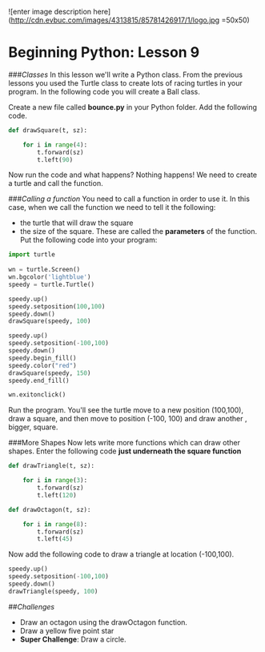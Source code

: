 ![enter image description here](http://cdn.evbuc.com/images/4313815/85781426917/1/logo.jpg =50x50)

Beginning Python: Lesson 9
=================



###*Classes*
In this lesson we'll write a Python class.  From the previous lessons you used the Turtle class to create lots of racing turtles in your program. In the following code you will create a Ball class. 

Create a new file called **bounce.py** in your Python folder. Add the following code. 

```python
def drawSquare(t, sz):

    for i in range(4):
        t.forward(sz)
        t.left(90)
```
Now run the code and  what happens? Nothing happens! We need to create a turtle and call the function. 

###*Calling a function*
You need to call a function in order to use it. In this case, when we call the function we need to tell it the following:
- the turtle that will draw the square
- the size of the square.
These are called the **parameters** of the function. Put the following code into your program: 

```python
import turtle
        
wn = turtle.Screen()      
wn.bgcolor('lightblue')
speedy = turtle.Turtle()

speedy.up()
speedy.setposition(100,100)
speedy.down()
drawSquare(speedy, 100)

speedy.up()
speedy.setposition(-100,100)
speedy.down()
speedy.begin_fill()
speedy.color("red")
drawSquare(speedy, 150)
speedy.end_fill()

wn.exitonclick()
```
Run the program. You'll see the turtle move to a new position (100,100), draw a square, and then move to position (-100, 100) and draw another , bigger, square. 

###More Shapes
Now lets write more functions which can draw other shapes. Enter the following code **just underneath the square  function**

```python
def drawTriangle(t, sz):

    for i in range(3):
        t.forward(sz)
        t.left(120)

def drawOctagon(t, sz):

    for i in range(8):
        t.forward(sz)
        t.left(45)
```
Now add the following code to draw a triangle at location (-100,100).
```python
speedy.up()
speedy.setposition(-100,100)
speedy.down()
drawTriangle(speedy, 100)
```

##*Challenges*

- Draw an octagon using the drawOctagon function.
- Draw a yellow five point star 
- **Super Challenge**: Draw a circle.